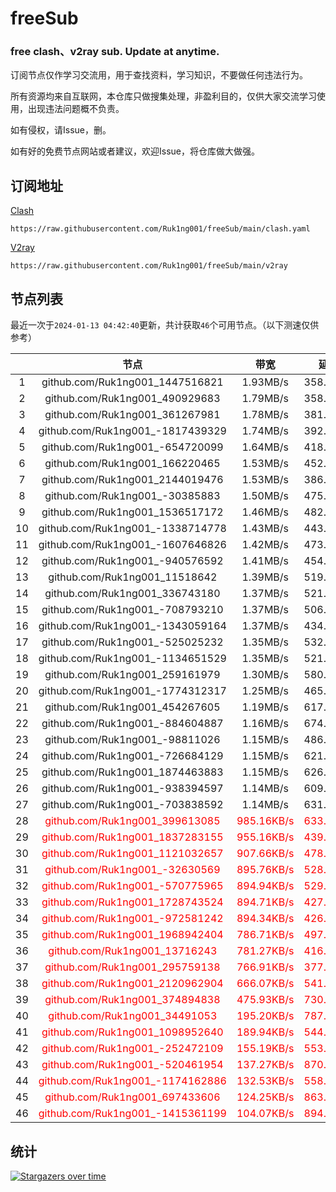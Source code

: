 # freeSub
### free clash、v2ray sub. Update at anytime.

订阅节点仅作学习交流用，用于查找资料，学习知识，不要做任何违法行为。

所有资源均来自互联网，本仓库只做搜集处理，非盈利目的，仅供大家交流学习使用，出现违法问题概不负责。

如有侵权，请Issue，删。

如有好的免费节点网站或者建议，欢迎Issue，将仓库做大做强。

## 订阅地址
[Clash](https://raw.githubusercontent.com/Ruk1ng001/freeSub/main/clash.yaml)
```
https://raw.githubusercontent.com/Ruk1ng001/freeSub/main/clash.yaml
```
[V2ray](https://raw.githubusercontent.com/Ruk1ng001/freeSub/main/v2ray)
```
https://raw.githubusercontent.com/Ruk1ng001/freeSub/main/v2ray
```

## 节点列表

最近一次于`2024-01-13 04:42:40`更新，共计获取`46`个可用节点。（以下测速仅供参考）

|  | 节点 | 带宽 | 延迟 |
|:-:|:--:|:--:|:--:|
 | 1 | github.com/Ruk1ng001_1447516821 | 1.93MB/s | 358.00ms |
 | 2 | github.com/Ruk1ng001_490929683 | 1.79MB/s | 358.00ms |
 | 3 | github.com/Ruk1ng001_361267981 | 1.78MB/s | 381.00ms |
 | 4 | github.com/Ruk1ng001_-1817439329 | 1.74MB/s | 392.00ms |
 | 5 | github.com/Ruk1ng001_-654720099 | 1.64MB/s | 418.00ms |
 | 6 | github.com/Ruk1ng001_166220465 | 1.53MB/s | 452.00ms |
 | 7 | github.com/Ruk1ng001_2144019476 | 1.53MB/s | 386.00ms |
 | 8 | github.com/Ruk1ng001_-30385883 | 1.50MB/s | 475.00ms |
 | 9 | github.com/Ruk1ng001_1536517172 | 1.46MB/s | 482.00ms |
 | 10 | github.com/Ruk1ng001_-1338714778 | 1.43MB/s | 443.00ms |
 | 11 | github.com/Ruk1ng001_-1607646826 | 1.42MB/s | 473.00ms |
 | 12 | github.com/Ruk1ng001_-940576592 | 1.41MB/s | 454.00ms |
 | 13 | github.com/Ruk1ng001_11518642 | 1.39MB/s | 519.00ms |
 | 14 | github.com/Ruk1ng001_336743180 | 1.37MB/s | 521.00ms |
 | 15 | github.com/Ruk1ng001_-708793210 | 1.37MB/s | 506.00ms |
 | 16 | github.com/Ruk1ng001_-1343059164 | 1.37MB/s | 434.00ms |
 | 17 | github.com/Ruk1ng001_-525025232 | 1.35MB/s | 532.00ms |
 | 18 | github.com/Ruk1ng001_-1134651529 | 1.35MB/s | 521.00ms |
 | 19 | github.com/Ruk1ng001_259161979 | 1.30MB/s | 580.00ms |
 | 20 | github.com/Ruk1ng001_-1774312317 | 1.25MB/s | 465.00ms |
 | 21 | github.com/Ruk1ng001_454267605 | 1.19MB/s | 617.00ms |
 | 22 | github.com/Ruk1ng001_-884604887 | 1.16MB/s | 674.00ms |
 | 23 | github.com/Ruk1ng001_-98811026 | 1.15MB/s | 486.00ms |
 | 24 | github.com/Ruk1ng001_-726684129 | 1.15MB/s | 621.00ms |
 | 25 | github.com/Ruk1ng001_1874463883 | 1.15MB/s | 626.00ms |
 | 26 | github.com/Ruk1ng001_-938394597 | 1.14MB/s | 609.00ms |
 | 27 | github.com/Ruk1ng001_-703838592 | 1.14MB/s | 631.00ms |
 | 28 | <font color=red>github.com/Ruk1ng001_399613085</font> | <font color=red>985.16KB/s</font> | <font color=red>633.00ms</font> |
 | 29 | <font color=red>github.com/Ruk1ng001_1837283155</font> | <font color=red>955.16KB/s</font> | <font color=red>439.00ms</font> |
 | 30 | <font color=red>github.com/Ruk1ng001_1121032657</font> | <font color=red>907.66KB/s</font> | <font color=red>478.00ms</font> |
 | 31 | <font color=red>github.com/Ruk1ng001_-32630569</font> | <font color=red>895.76KB/s</font> | <font color=red>528.00ms</font> |
 | 32 | <font color=red>github.com/Ruk1ng001_-570775965</font> | <font color=red>894.94KB/s</font> | <font color=red>529.00ms</font> |
 | 33 | <font color=red>github.com/Ruk1ng001_1728743524</font> | <font color=red>894.71KB/s</font> | <font color=red>427.00ms</font> |
 | 34 | <font color=red>github.com/Ruk1ng001_-972581242</font> | <font color=red>894.34KB/s</font> | <font color=red>426.00ms</font> |
 | 35 | <font color=red>github.com/Ruk1ng001_1968942404</font> | <font color=red>786.71KB/s</font> | <font color=red>497.00ms</font> |
 | 36 | <font color=red>github.com/Ruk1ng001_13716243</font> | <font color=red>781.27KB/s</font> | <font color=red>416.00ms</font> |
 | 37 | <font color=red>github.com/Ruk1ng001_295759138</font> | <font color=red>766.91KB/s</font> | <font color=red>377.00ms</font> |
 | 38 | <font color=red>github.com/Ruk1ng001_2120962904</font> | <font color=red>666.07KB/s</font> | <font color=red>541.00ms</font> |
 | 39 | <font color=red>github.com/Ruk1ng001_374894838</font> | <font color=red>475.93KB/s</font> | <font color=red>730.00ms</font> |
 | 40 | <font color=red>github.com/Ruk1ng001_34491053</font> | <font color=red>195.20KB/s</font> | <font color=red>787.00ms</font> |
 | 41 | <font color=red>github.com/Ruk1ng001_1098952640</font> | <font color=red>189.94KB/s</font> | <font color=red>544.00ms</font> |
 | 42 | <font color=red>github.com/Ruk1ng001_-252472109</font> | <font color=red>155.19KB/s</font> | <font color=red>553.00ms</font> |
 | 43 | <font color=red>github.com/Ruk1ng001_-520461954</font> | <font color=red>137.27KB/s</font> | <font color=red>870.00ms</font> |
 | 44 | <font color=red>github.com/Ruk1ng001_-1174162886</font> | <font color=red>132.53KB/s</font> | <font color=red>558.00ms</font> |
 | 45 | <font color=red>github.com/Ruk1ng001_697433606</font> | <font color=red>124.25KB/s</font> | <font color=red>863.00ms</font> |
 | 46 | <font color=red>github.com/Ruk1ng001_-1415361199</font> | <font color=red>104.07KB/s</font> | <font color=red>894.00ms</font> |


## 统计

[![Stargazers over time](https://starchart.cc/Ruk1ng001/freeSub.svg)](https://starchart.cc/Ruk1ng001/freeSub)